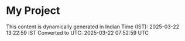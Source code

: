 # My Project

This content is dynamically generated in Indian Time (IST): 2025-03-22 13:22:59 IST
Converted to UTC: 2025-03-22 07:52:59 UTC
